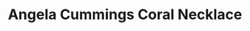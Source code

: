 ---
title: Angela Cummings Coral Necklace
description: 'This necklace of 27 Baroque Pearls features hand-sculpted coral elements set with Pave Diamonds. Organic, luminous and simply magnificent - for the most treasured moments.'
specs: '21 - 12.5mm Baroque South Sea Cultured Pearls with 5.03 carats of White Diamonds, set in Platinum and 18K White Gold.'
images:
  - image_path: /uploads/angela-cummings-for-assael-coral-necklace.png
_category:
order_number: 7
categories:
  - necklaces
---